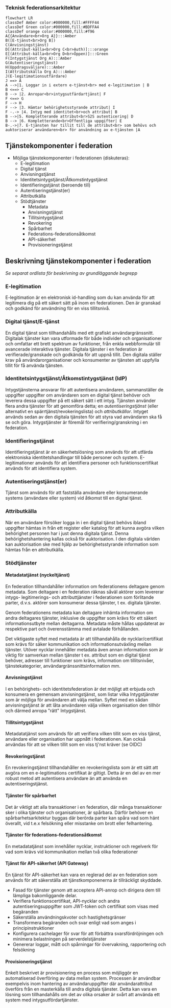 ### Teknisk federationsarkitektur

```mermaid
flowchart LR
classDef Amber color:#000000,fill:#FFFF44
classDef Green color:#000000,fill:#BDFFA4
classDef orange color:#000000,fill:#f96
A{{Användare<br>Org A}}:::Amber
B([E-tjänst<br>Org B])
C(Anvisningstjänst)
D[(Attribut-källa<br>Org C<br>Auth)]:::orange
E[(Attribut-källa<br>Org D<br>Öppen)]:::Green
F(Intygstjänst Org A):::Amber
G(Autentiseringstjänst)
H(Uppdragsväljare):::Amber
I(Attributskälla Org A):::Amber
J(E-legitimationsutfärdare)
J ==> A
A -->|1. Loggar in i extern e-tjänst<br> med e-legitimation | B
B <==> C
B --> |2. Anropar<br>intygsutfärdartjänst| F
F <==> G
F --> H
F --> |3. Hämtar behörighetsstyrande attribut| I
F -.-> |4. Intyg med identitet<br>och attribut| B
B -->|5. Kompletterande attribut<br>S2S autenticering| D
B --> |6. Kompletterande<br>Offentliga uppgifter| E
B-.->|7. E-tjänsten har tillit till de attribut<br> som behövs och auktoriserar användaren<br> för användning av e-tjänsten |A
```
## Tjänstekomponenter i federation

- Möjliga tjänstekomponenter i federationen (diskuteras):
  - E-legitimation
  - Digital tjänst
  - Anvisningstjänst
  - Identitetsintygstjänst/Åtkomstintygstjänst
  - Identifieringstjänst (beroende till)
  - Autentiseringstjänst(er)
  - Attributkälla
  - Stödtjänster
    - Metadata
    - Anvisningstjänst
    - Tillitsintygstjänst
    - Revokering
    - Spårbarhet
    - Federations-federationsåtkomst
    - API-säkerhet
    - Provisioneringstjänst

## Beskrivning tjänstekomponenter i federation

*Se separat ordlista för beskrivning av grundläggande begrepp*

### E-legitimation

E-legitimation är en elektronisk id-handling som du kan använda för att legitimera dig på ett säkert sätt på inom en federationen. Den är granskad och godkänd för användning för en viss tillitsnivå.

### Digital tjänst/E-tjänst

En digital tjänst som tillhandahålls med ett grafiskt användargränssnitt. Digitalak tjänster kan vara utformade för både individer och organisationer och omfattar ett brett spektrum av funktioner, från enkla webbformulär till avancerade interaktiva tjänster. Digitala tjänster i en federation är verifierade/granskade och godkända för att uppnå tillit. Den digitala ställer krav på användarorganisationer och konsumenter av tjänsten att uppfylla tillit för få använda tjänsten.

### Identitetsintygstjänst/Åtkomstintygstjänst (IdP)

Intygstjänsterna ansvarar för att autentisera användaren, sammanställer de uppgifter uppgifter om användaren som en digital tjänst behöver och leverera dessa uppgifter på ett säkert sätt i ett intyg. Tjänsten använder flera andra tjänster för att genomföra detta; en *autentiseringstjänst* (eller alternativt en spärrtjänst/revokeringslista) och *attributkällor*. Intyget används sedan av den digitala tjänsten för att styra vad användaren ska få se och göra. Intygstjänster är föremål för verifiering/granskning i en federation.

### Identifieringstjänst

Identifieringstjänst är en säkerhetslösning som används för att utfärda elektroniska identitetshandlingar till både personer och system. E-legitimationer används för att identifiera personer och  funktionscertifikat används för att identifiera system. 

### Autentiseringstjänst(er)

 Tjänst som används för att fastställa användare eller konsumerande systems (användare eller system) vid åtkomst till en digital tjänst.

### Attributkälla

När en användare försöker logga in i en digital tjänst behövs ibland uppgifter hämtas in från ett register eller katalog för att kunna avgöra vilken behörighet personen har i just denna digitala tjänst. Denna behörighetshantering kallas också för auktorisation. I den digitala världen kan auktorisation ske med hjälp av behörighetsstyrande information som hämtas från en attributkälla. 


### Stödtjänster

#### Metadatatjänst (nyckeltjänst)

En federation tillhandahåller information om federationens deltagare genom metadata. Som deltagare i en federation räknas såväl aktörer som levererar intygs- legitimerings- och attributtjänster i federationen som förlitande parter, d.v.s. aktörer som konsumerar dessa tjänster, t ex. digitala tjänster.

Genom federationens metadata kan deltagare inhämta information om andra deltagares tjänster, inklusive de uppgifter som krävs för ett säkert informationsutbyte mellan deltagarna. Metadata måste hållas uppdaterat av respektive part och överensstämma med avtalade förhållanden.

Det viktigaste syftet med metadata är att tillhandahålla de nycklar/certifikat som krävs för säker kommunikation och informationsutväxling mellan tjänster. Utöver nycklar innehåller metadata även annan information som är viktig för samverkan mellan tjänster t ex. attribut som en digital tjänst behöver, adresser till funktioner som krävs, information om tillitsnivåer, tjänstekategorier, användargränssnittsinformation mm.

#### Anvisningstjänst

I en behörighets- och identitetsfederation är det möjligt att erbjuda och konsumera en gemensam anvisningstjänst, som listar vilka Intygstjänster som är möjliga för användaren att välja mellan. Syftet med en sådan anvisningstjänst är att låta användaren välja vilken organisation den tillhör och därmed anropa "rätt" Intygstjänst.

#### Tillitsintygstjänst

Metadatatjänst som används för att verifiera vilken tillit som en viss tjänst, användare eller organisation har uppnått i federationen. Kan också användas för att se vilken tillit som en viss tj'nst kräver (se OIDC)

#### Revokeringstjänst

En revokeringstjänst tillhandahåller en revokeringslista som är ett sätt att avgöra om en e-legitimations certifikat är giltigt. Detta är en del av en mer robust metod att autentisera användare än att använda en autentiseringstjänst. 

#### Tjänster för spårbarhet

Det är viktigt att alla transaktioner i en federation, där många transaktioner sker i olika tjänster och organisationer, är spårbara. Därför behöver en spårbarhetsarkitektur byggas där berörda parter kan spåra vad som hänt överallt, vid t.e.x felsökning eller misstanke om brott eller felhantering.

#### Tjänster för federations-federationsåtkomst

En metadatatjänst som innehåller nycklar, instruktioner och regelverk för vad som krävs vid kommunikation mellan två olika federationer

#### Tjänst för API-säkerhet (API Gateway)

En tjänst för API-säkerhet kan vara en reglerad del av en federation som används för att säkerställa att tjänstkomponenerna är tillräckligt skyddade.
- Fasad för tjänster genom att acceptera API-anrop och dirigera dem till lämpliga bakomliggande delar.
- Verifiera funktionscertifikat, API-nycklar och andra autentiseringsuppgifter som JWT-token och certifikat som visas med begäranden
- Säkerställa användningskvoter och hastighetsgränser
- Transformera begäranden och svar enligt vad som anges i principinstruktioner
- Konfigurera cachelager för svar för att förbättra svarsfördröjningen och minimera belastningen på serverdelstjänster
- Genererar loggar, mått och spårningar för övervakning, rapportering och felsökning

#### Provisioneringstjänst

Enkelt beskrivet är provisionering en process som möjliggör en automatiserad överföring av data mellan system. Processen är användbar exempelvis inom hantering av användaruppgifter där användarattribut överförs från en masterkälla till andra digitala tjänster. Detta kan vara en lösning som tillhandahålls om det av olika orsaker är svårt att använda ett system med intygsutfördartjänster.

